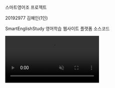 스마트영어조 프로젝트

20192977 김혜인(1인)

SmartEnglishStudy 영어학습 웹사이트 플랫폼 소스코드


<video src="https://user-images.githubusercontent.com/101243964/213070577-deb4d112-d98f-4497-baa2-53a697f3bc22.mp4" muted="unmuted"></video>
